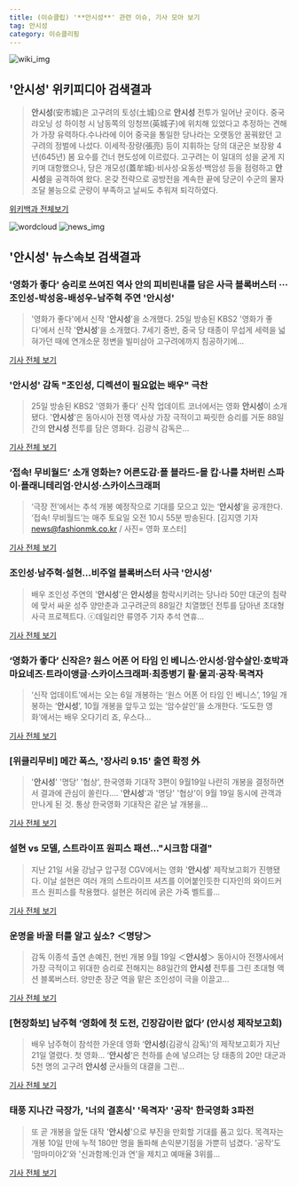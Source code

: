 ```yaml
---
title: (이슈클립) '**안시성**' 관련 이슈, 기사 모아 보기
tag: 안시성
category: 이슈클리핑
---
```

![wiki_img](https://user-images.githubusercontent.com/42597476/44503234-41136a80-a6d0-11e8-9071-6fc6418eafe4.png)
## **'**안시성**'** 위키피디아 검색결과
>**안시성**(安市城)은 고구려의 토성(土城)으로 **안시성** 전투가 일어난 곳이다. 중국 랴오닝 성 하이청 시 남동쪽의 잉청쯔(英城子)에 위치해 있었다고 추정하는 견해가 가장 유력하다.수나라에 이어 중국을 통일한 당나라는 오랫동안 꿈꿔왔던 고구려의 정벌에 나섰다. 이세적·장량(張亮) 등이 지휘하는 당의 대군은 보장왕 4년(645년) 봄 요수를 건너 현도성에 이르렀다. 고구려는 이 일대의 성을 굳게 지키며 대항했으나, 당은 개모성(蓋牟城)·비사성·요동성·백암성 등을 점령하고 **안시성**을 공격하여 왔다. 온갖 전략으로 공방전을 계속한 끝에 당군이 수군의 물자조달 불능으로 군량이 부족하고 날씨도 추워져 퇴각하였다.

<a href="https://ko.wikipedia.org/wiki/안시성" target="_blank">위키백과 전체보기</a>

![wordcloud](https://s3.ap-northeast-2.amazonaws.com/lyrics101-wordcloud/2018-08-25-1535162814.png)
![news_img](https://user-images.githubusercontent.com/42597476/44507050-1206f400-a6e4-11e8-8d98-7ffbfebb353f.png)
## **'**안시성**'** 뉴스속보 검색결과
### '영화가 좋다' 승리로 쓰여진 역사 안의 피비린내를 담은 사극 블록버스터 ··· 조인성-박성웅-배성우-남주혁 주연 '**안시성**'

>'영화가 좋다'에서 신작 '**안시성**'을 소개했다. 25일 방송된 KBS2 '영화가 좋다'에서 신작 '**안시성**'을 소개했다. 7세기 중반, 중국 당 태종이 무섭게 세력을 넓혀가던 때에 연개소문 정변을 빌미삼아 고구려에까지 침공하기에...

<a href="http://www.topstarnews.net/news/articleView.html?idxno=470634" target="_blank">기사 전체 보기</a>

### '**안시성**' 감독 "조인성, 디렉션이 필요없는 배우" 극찬

>25일 방송된 KBS2 '영화가 좋다' 신작 업데이트 코너에서는 영화 **안시성**이 소개됐다. '**안시성**'은 동아시아 전쟁 역사상 가장 극적이고 짜릿한 승리를 거둔 88일간의 **안시성** 전투를 담은 영화다. 김광식 감독은...

<a href="http://www.tvreport.co.kr/?c=news&m=newsview&idx=1076367" target="_blank">기사 전체 보기</a>

### ‘접속! 무비월드’ 소개 영화는? 어른도감·폴 블라드-몰 캅·나를 차버린 스파이·플래니테리엄·**안시성**·스카이스크래퍼

>‘극장 전’에서는 추석 개봉 예정작으로 기대를 모으고 있는 ‘**안시성**’을 공개한다. ‘접속! 무비월드’는 매주 토요일 오전 10시 55분 방송된다. [김지영 기자 news@fashionmk.co.kr / 사진= 영화 포스터]

<a href="http://chicnews.mk.co.kr/article.php?aid=1535162100208052011" target="_blank">기사 전체 보기</a>

### 조인성·남주혁·설현…비주얼 블록버스터 사극 '**안시성**'

>배우 조인성 주연의 '**안시성**'은 **안시성**을 함락시키려는 당나라 50만 대군의 침략에 맞서 싸운 성주 양만춘과 고구려군의 88일간 치열했던 전투를 담아낸 초대형 사극 프로젝트다. ⓒ데일리안 류영주 기자 추석 연휴...

<a href="http://www.dailian.co.kr/news/view/733897/?sc=naver" target="_blank">기사 전체 보기</a>

### ‘영화가 좋다’ 신작은? 원스 어폰 어 타임 인 베니스·**안시성**·암수살인·호박과 마요네즈·트라이앵글·스카이스크래퍼·최종병기 활·물괴·공작·목격자

>‘신작 업데이트’에서는 오는 6일 개봉하는 ‘원스 어폰 어 타임 인 베니스’, 19일 개봉하는 ‘**안시성**’, 10월 개봉을 앞두고 있는 ‘암수살인’을 소개한다. ‘도도한 영화’에서는 배우 오다기리 죠, 우스다...

<a href="http://chicnews.mk.co.kr/article.php?aid=1535160000208045011" target="_blank">기사 전체 보기</a>

### [위클리무비] 메간 폭스, '장사리 9.15' 출연 확정 外

>'**안시성**' '명당' '협상', 한국영화 기대작 3편이 9월19일 나란히 개봉을 결정하면서 결과에 관심이 쏠린다.... '**안시성**'과 '명당' '협상'이 9월 19일 동시에 관객과 만나게 된 것. 통상 한국영화 기대작은 같은 날 개봉을...

<a href="http://star.mt.co.kr/stview.php?no=2018082420450011733" target="_blank">기사 전체 보기</a>

### 설현 vs 모델, 스트라이프 원피스 패션…"시크함 대결"

>지난 21일 서울 강남구 압구정 CGV에서는 영화 '**안시성**' 제작보고회가 진행됐다. 이날 설현은 여러 개의 스트라이프 셔츠를 이어붙인듯한 디자인의 와이드커프스 원피스를 착용했다. 설현은 허리에 굵은 가죽 벨트를...

<a href="http://news.mt.co.kr/mtview.php?no=2018082114182358474" target="_blank">기사 전체 보기</a>

### 운명을 바꿀 터를 알고 싶소? ＜명당＞

>감독 이종석 출연 손예진, 현빈 개봉 9월 19일 ＜**안시성**＞ 동아시아 전쟁사에서 가장 극적이고 위대한 승리로 전해지는 88일간의 **안시성** 전투를 그린 초대형 액션 블록버스터. 양만춘 장군 역을 맡은 조인성이 극을 이끌고...

<a href="http://woman.chosun.com/client/news/viw.asp?cate=C04&mcate=M1001&nNewsNumb=20180860699" target="_blank">기사 전체 보기</a>

### [현장화보] 남주혁 ‘영화에 첫 도전, 긴장감이란 없다’ (**안시성** 제작보고회)

>배우 남주혁이 참석한 가운데 영화 ‘**안시성**(김광식 감독)’의 제작보고회가 지난 21일 열렸다. 첫 영화... ‘**안시성**’은 천하를 손에 넣으려는 당 태종의 20만 대군과 5천 명의 고구려 **안시성** 군사들의 대결을 그린...

<a href="http://www.kookje.co.kr/news2011/asp/newsbody.asp?code=0500&key=20180825.99099011417" target="_blank">기사 전체 보기</a>

### 태풍 지나간 극장가, '너의 결혼식' '목격자' '공작' 한국영화 3파전

>또 곧 개봉을 앞둔 대작 '**안시성**'으로 부진을 만회할 기대를 품고 있다. 목격자는 개봉 10일 만에 누적 180만 명을 돌파해 손익분기점을 가뿐히 넘겼다. '공작'도 '맘마미아2'와 '신과함께:인과 연'을 제치고 예매율 3위를...

<a href="http://www.businesspost.co.kr/BP?command=article_view&num=93800" target="_blank">기사 전체 보기</a>


